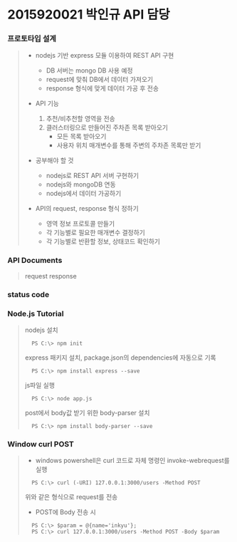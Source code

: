 # 2015920021 박인규 API 담당

### 프로토타입 설계
>   * nodejs 기반 express 모듈 이용하여 REST API 구현
>       - DB 서버는 mongo DB 사용 예정
>       - request에 맞춰 DB에서 데이터 가져오기
>       - response 형식에 맞게 데이터 가공 후 전송
>
>   * API 기능
>       1. 추천/비추천할 영역을 전송
>       2. 클러스터링으로 만들어진 주차존 목록 받아오기
>           - 모든 목록 받아오기
>           - 사용자 위치 매개변수를 통해 주변의 주차존 목록만 받기
>
>   * 공부해야 할 것
>       - nodejs로 REST API 서버 구현하기
>       - nodejs와 mongoDB 연동
>       - nodejs에서 데이터 가공하기
>
>   * API의 request, response 형식 정하기
>       - 영역 정보 프로토콜 만들기
>       - 각 기능별로 필요한 매개변수 결정하기
>       - 각 기능별로 반환할 정보, 상태코드 확인하기

### API Documents
>   request
>   response

### status code
> 
> 

### Node.js Tutorial
> nodejs 설치
> ```
>   PS C:\> npm init
> ```
> 
> express 패키지 설치, package.json의 dependencies에 자동으로 기록
> ```
>   PS C:\> npm install express --save
> ```
> 
> js파일 실행
> ```
>   PS C:\> node app.js
> ```
> 
> post에서 body값 받기 위한 body-parser 설치
> ```
>   PS C:\> npm install body-parser --save
> ```

### Window curl POST
> * windows powershell은 curl 코드로 자체 명령인 invoke-webrequest를 실행
> ```
>   PS C:\> curl (-URI) 127.0.0.1:3000/users -Method POST
> ```
> 위와 같은 형식으로 request를 전송
> 
> * POST에 Body 전송 시
> ```
>   PS C:\> $param = @{name='inkyu'};
>   PS C:\> curl 127.0.0.1:3000/users -Method POST -Body $param
> ```